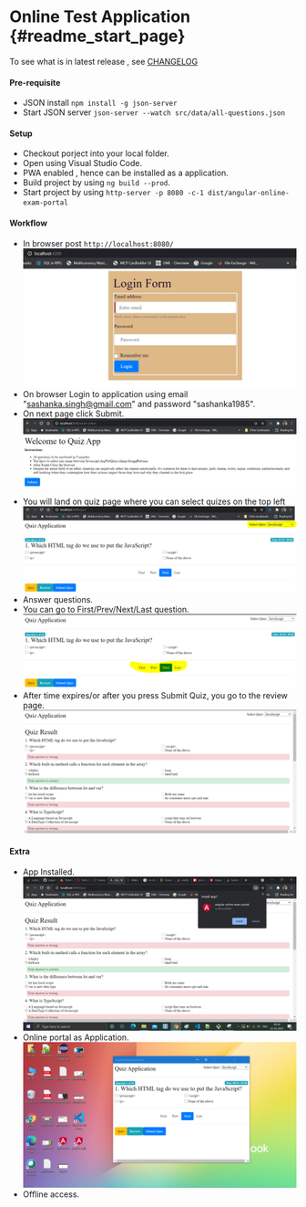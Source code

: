 # Online Test Application {#readme_start_page}

To see what is in latest release , see [CHANGELOG](CHANGELOG.md)

#### Pre-requisite

* JSON install `npm install -g json-server`
* Start JSON server `json-server --watch src/data/all-questions.json`

#### Setup 

* Checkout porject into your local folder.
* Open using Visual Studio Code.
* PWA enabled , hence can be installed as a application.
* Build project by using `ng build --prod`.
* Start project by using `http-server -p 8080 -c-1 dist/angular-online-exam-portal`

#### Workflow 

* In browser post `http://localhost:8080/`
![alt text](img/login.PNG)
* On browser Login to application using email "sashanka.singh@gmail.com" and password "sashanka1985".
* On next page click Submit.
![alt text](img/welcome.PNG)
* You will land on quiz page where you can select quizes on the top left
![alt text](img/quizpage.PNG)
* Answer questions.
* You can go to First/Prev/Next/Last question.
![alt text](img/quizpagenavigation.PNG)
* After time expires/or after you press Submit Quiz, you go to the review page.
![alt text](img/reviewquiz.PNG)

#### Extra
* App Installed.
![alt text](img/InstallApp.PNG)
* Online portal as Application.
![alt text](img/onlineexamasapp.PNG)
* Offline access.

